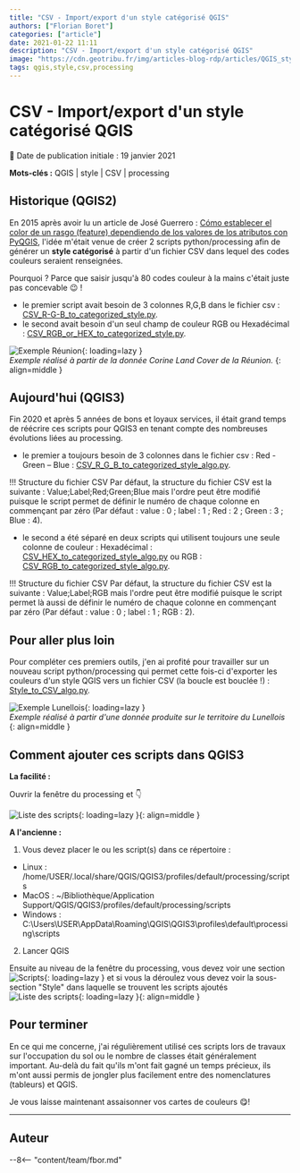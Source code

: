 ```yaml
---
title: "CSV - Import/export d'un style catégorisé QGIS"
authors: ["Florian Boret"]
categories: ["article"]
date: 2021-01-22 11:11
description: "CSV - Import/export d'un style catégorisé QGIS"
image: "https://cdn.geotribu.fr/img/articles-blog-rdp/articles/QGIS_style_CSV.gif"
tags: qgis,style,csv,processing
---
```


# CSV - Import/export d'un style catégorisé QGIS

:calendar: Date de publication initiale : 19 janvier 2021

**Mots-clés :** QGIS | style | CSV | processing

## Historique (QGIS2)

En 2015 après avoir lu un article de José Guerrero :  [Cómo establecer el color de un rasgo (feature) dependiendo de los valores de los atributos con PyQGIS](https://joseguerreroa.wordpress.com/2015/02/22/como-establecer-el-color-de-un-rasgo-feature-dependiendo-de-los-valores-de-los-atributos-con-pyqgis/),  l'idée m'était venue de créer 2 scripts python/processing afin de générer un **style catégorisé** à partir d'un fichier CSV dans lequel des codes couleurs seraient renseignées.

Pourquoi ? Parce que saisir jusqu'à 80 codes couleur à la mains c'était juste pas concevable :wink: !

* le premier script avait besoin de 3 colonnes R,G,B dans le fichier csv : [CSV_R-G-B_to_categorized_style.py](https://github.com/igeofr/qgis2/blob/master/scripts/CSV_R-G-B_to_categorized_style.py).
* le second avait besoin d'un seul champ de couleur RGB ou Hexadécimal : [CSV_RGB_or_HEX_to_categorized_style.py](https://github.com/igeofr/qgis2/blob/master/scripts/CSV_RGB_or_HEX_to_categorized_style.py).

![Exemple Réunion](https://cdn.geotribu.fr/img/articles-blog-rdp/articles/CSV_QGIS_style.gif "Exemple réalisé à partir de la donnée Corine Land Cover de la Réunion."){: loading=lazy }  
*Exemple réalisé à partir de la donnée Corine Land Cover de la Réunion.*
{: align=middle }

## Aujourd'hui (QGIS3)

Fin 2020 et après 5 années de bons et loyaux services, il était grand temps de réécrire ces scripts pour QGIS3 en tenant compte des nombreuses évolutions liées au processing.

* le premier a toujours besoin de 3 colonnes dans le fichier csv : Red - Green – Blue : [CSV_R_G_B_to_categorized_style_algo.py](https://github.com/igeofr/qgis3/blob/master/scripts/style/CSV_R_G_B_to_categorized_style_algo.py).

!!! Structure du fichier CSV
  Par défaut, la structure du fichier CSV est la suivante : Value;Label;Red;Green;Blue mais l'ordre peut être modifié puisque le script permet de définir le numéro de chaque colonne en commençant par zéro (Par défaut : value : 0 ; label : 1 ; Red : 2 ; Green : 3 ; Blue : 4).

* le second a été séparé en deux scripts qui utilisent toujours une seule colonne de couleur : Hexadécimal : [CSV_HEX_to_categorized_style_algo.py](https://github.com/igeofr/qgis3/blob/master/scripts/style/CSV_HEX_to_categorized_style_algo.py) ou RGB : [CSV_RGB_to_categorized_style_algo.py](https://github.com/igeofr/qgis3/blob/master/scripts/style/CSV_RGB_to_categorized_style_algo.py).

!!! Structure du fichier CSV
   Par défaut, la structure du fichier CSV est la suivante : Value;Label;RGB mais l'ordre peut être modifié puisque le script permet là aussi de définir le numéro de chaque colonne en commençant par zéro (Par défaut : value : 0 ; label : 1 ; RGB : 2).

## Pour aller plus loin

Pour compléter ces premiers outils, j'en ai profité pour travailler sur un nouveau script python/processing qui permet cette fois-ci d'exporter les couleurs d'un style QGIS vers un fichier CSV (la boucle est bouclée !) : [Style_to_CSV_algo.py](https://github.com/igeofr/qgis3/blob/master/scripts/style/Style_to_CSV_algo.py).

![Exemple Lunellois](https://cdn.geotribu.fr/img/articles-blog-rdp/articles/QGIS_style_CSV.gif "Exemple réalisé à partir d'une donnée produite sur le territoire du Lunellois."){: loading=lazy }  
*Exemple réalisé à partir d'une donnée produite sur le territoire du Lunellois*
{: align=middle }

## Comment ajouter ces scripts dans QGIS3

**La facilité :**

Ouvrir la fenêtre du processing et :point_down:

![Liste des scripts](https://cdn.geotribu.fr/img/articles-blog-rdp/articles/ajouter_scripts.png "Liste des scripts."){: loading=lazy }{: align=middle }

**A l'ancienne :**
1. Vous devez placer le ou les script(s) dans ce répertoire :
  * Linux : /home/USER/.local/share/QGIS/QGIS3/profiles/default/processing/scripts
  * MacOS : ~/Bibliothèque/Application Support/QGIS/QGIS3/profiles/default/processing/scripts
  * Windows : C:\Users\USER\AppData\Roaming\QGIS\QGIS3\profiles\default\processing\scripts
2. Lancer QGIS 

Ensuite au niveau de la fenêtre du processing, vous devez voir une section ![Scripts](https://cdn.geotribu.fr/img/articles-blog-rdp/articles/scripts_processing.png "Scripts."){: loading=lazy } et si vous la déroulez vous devez voir la sous-section "Style" dans laquelle se trouvent les scripts ajoutés 
    ![Liste des scripts](https://cdn.geotribu.fr/img/articles-blog-rdp/articles/scripts_QGIS_style.png "Liste des scripts."){: loading=lazy }{: align=middle }

## Pour terminer

En ce qui me concerne, j'ai régulièrement utilisé ces scripts lors de travaux sur l'occupation du sol ou le nombre de classes était généralement important. Au-delà du fait qu'ils m'ont fait gagné un temps précieux, ils m'ont aussi permis de jongler plus facilement entre des nomenclatures (tableurs) et QGIS.

Je vous laisse maintenant assaisonner vos cartes de couleurs :yum:!

----

## Auteur

--8<-- "content/team/fbor.md"
